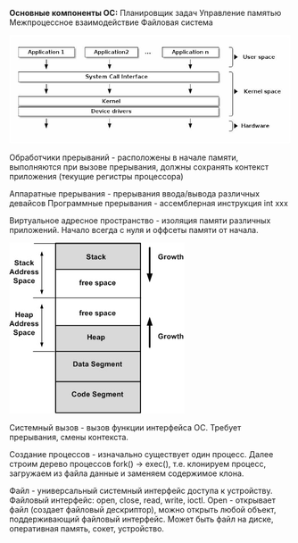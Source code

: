 **Основные компоненты ОС:**
Планировщик задач
Управление памятью
Межпроцессное взаимодействие
Файловая система

![OS stack](data/os_stack.png)

Обработчики прерываний - расположены в начале памяти, выполняются при вызове прерывания, должны сохранять контекст приложения (текущие регистры процессора)

Аппаратные прерывания - прерывания ввода/вывода различных девайсов
Программные прерывания - ассемблерная инструкция int xxx

Виртуальное адресное пространство - изоляция памяти различных приложений. Начало всегда с нуля и оффсеты памяти от начала.

![](data/memory_model.jpg)

Системный вызов - вызов функции интерфейса ОС. Требует прерывания, смены контекста.

Создание процессов - изначально существует один процесс. Далее строим дерево процессов fork() -> exec(), т.е. клонируем процесс, загружаем из файла данные и заменяем содержимое клона.

Файл - универсальный системный интерфейс доступа к устройству. Файловый интерфейс: open, close, read, write, ioctl. Open - открывает файл (создает файловый дескриптор), можно открыть любой объект, поддерживающий файловый интерфейс. Может быть файл на диске, оперативная память, сокет, устройство. 

